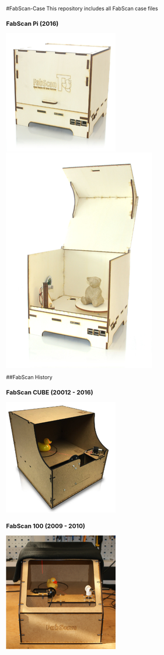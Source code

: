 #FabScan-Case
This repository includes all FabScan case files

### FabScan Pi (2016)

<img width="300" src="doc/images/FabScanPI_closed.jpg">
<img width="400" src="doc/images/FabScanPi_opened.jpg">

##FabScan History

### FabScan CUBE (20012 - 2016)
<img width="300" src="doc/images/FabScanCube.jpg">


### FabScan 100 (2009 - 2010)
<img width="300" src="doc/images/FabScan100.png">
<br>

